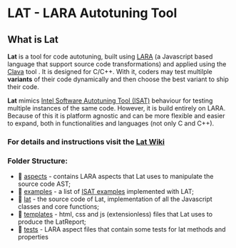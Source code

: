 # LAT - LARA Autotuning Tool

## What is Lat

**Lat** is a tool for code autotuning, built using [LARA](https://web.fe.up.pt/~specs/projects/lara/doku.php) (a Javascript based language that support source code transformations) and applied using the [Clava](https://github.com/specs-feup/clava/tree/master/ClavaWeaver) tool . It is designed for C/C++. With it, coders may test multilple **variants** of their code dynamically and then choose the best variant to ship their code. 

**Lat** mimics [Intel Software Autotuning Tool (ISAT)](https://software.intel.com/en-us/articles/intel-software-autotuning-tool) behaviour for testing multiple instances of the same code. However, it is build entirely on LARA. Because of this it is platform agnostic and can be more flexible and easier to expand, both in functionalities and languages (not only C and C++).

### For details and instructions visit the [Lat Wiki](https://github.com/specs-feup/LAT-Lara-Autotuning-Tool/wiki)

### Folder Structure:

 - :file_folder: [aspects](https://github.com/specs-feup/LAT-Lara-Autotuning-Tool/tree/master/aspects) - contains LARA aspects that Lat uses to manipulate the source code AST; 
 - :file_folder: [examples](https://github.com/specs-feup/LAT-Lara-Autotuning-Tool/tree/master/examples) - a list of [ISAT examples](https://software.intel.com/en-us/articles/download-intel-software-autotuning-tool) implemented with LAT; 
 - :file_folder: [lat](https://github.com/specs-feup/LAT-Lara-Autotuning-Tool/tree/master/lat) - the source code of Lat, implementation of all the Javascript classes and core functions;
 - :file_folder: [templates](https://github.com/specs-feup/LAT-Lara-Autotuning-Tool/tree/master/templates) - html, css and js (extensionless) files that Lat uses to produce the LatReport;
 - :file_folder: [tests](https://github.com/specs-feup/LAT-Lara-Autotuning-Tool/tree/master/tests) - LARA aspect files that contain some tests for lat methods and properties
 

